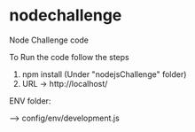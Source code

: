 # nodechallenge
Node Challenge code

To Run the code follow the steps

1. npm install (Under "nodejsChallenge" folder)
2. URL -> http://localhost/


ENV folder:

--> config/env/development.js
